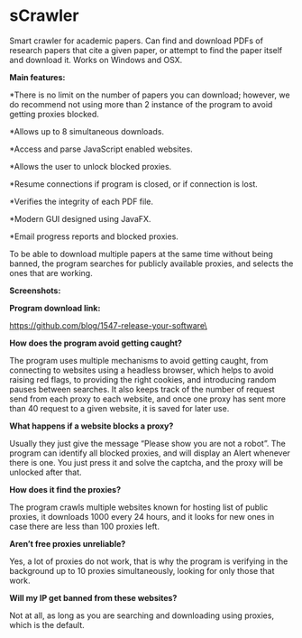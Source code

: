 # sCrawler
Smart crawler for academic papers.
Can find and download PDFs of research papers that cite a given paper, or attempt to find the paper itself and download it.
Works on Windows and OSX.
 
**Main features:**

*There is no limit on the number of papers you can download; however, we do recommend not using more than 2 instance of the program to avoid getting proxies blocked.

*Allows up to 8 simultaneous downloads.

*Access and parse JavaScript enabled websites.

*Allows the user to unlock blocked proxies.

*Resume connections if program is closed, or if connection is lost.

*Verifies the integrity of each PDF file.

*Modern GUI designed using JavaFX.

*Email progress reports and blocked proxies.

 
 
To be able to download multiple papers at the same time without being banned, the program searches for publicly available proxies, and selects the ones that are working.
 
**Screenshots:**
 
 
**Program download link:**

https://github.com/blog/1547-release-your-software\
 
 
**How does the program avoid getting caught?**

The program uses multiple mechanisms to avoid getting caught, from connecting to websites using a headless browser, which helps to avoid raising red flags, to providing the right cookies, and introducing random pauses between searches. It also keeps track of the number of request send from each proxy to each website, and once one proxy has sent more than 40 request to a given website, it is saved for later use.
 
 
**What happens if a website blocks a proxy?**

Usually they just give the message “Please show you are not a robot”. The program can identify all blocked proxies, and will display an Alert whenever there is one. You just press it and solve the captcha, and the proxy will be unlocked after that.
 
**How does it find the proxies?**

The program crawls multiple websites known for hosting list of public proxies, it downloads 1000 every 24 hours, and it looks for new ones in case there are less than 100 proxies left.  
 
**Aren’t free proxies unreliable?**

Yes, a lot of proxies do not work, that is why the program is verifying in the background up to 10 proxies simultaneously, looking for only those that work.
  
**Will my IP get banned from these websites?**

Not at all, as long as you are searching and downloading using proxies, which is the default.
 
